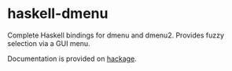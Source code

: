# haskell-dmenu
Complete Haskell bindings for dmenu and dmenu2. Provides fuzzy selection via a GUI menu.

Documentation is provided on [hackage](https://hackage.haskell.org/package/dmenu/docs/DMenu.html).
